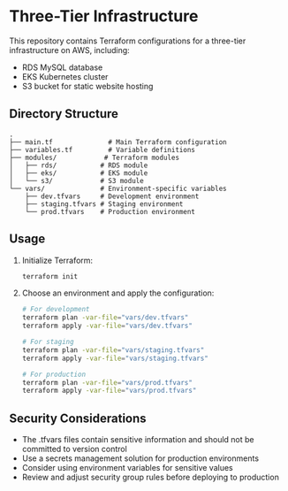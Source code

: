 # Three-Tier Infrastructure

This repository contains Terraform configurations for a three-tier infrastructure on AWS, including:
- RDS MySQL database
- EKS Kubernetes cluster
- S3 bucket for static website hosting

## Directory Structure

```
.
├── main.tf              # Main Terraform configuration
├── variables.tf         # Variable definitions
├── modules/            # Terraform modules
│   ├── rds/           # RDS module
│   ├── eks/           # EKS module
│   └── s3/            # S3 module
└── vars/              # Environment-specific variables
    ├── dev.tfvars     # Development environment
    ├── staging.tfvars # Staging environment
    └── prod.tfvars    # Production environment
```

## Usage

1. Initialize Terraform:
   ```bash
   terraform init
   ```

2. Choose an environment and apply the configuration:
   ```bash
   # For development
   terraform plan -var-file="vars/dev.tfvars"
   terraform apply -var-file="vars/dev.tfvars"

   # For staging
   terraform plan -var-file="vars/staging.tfvars"
   terraform apply -var-file="vars/staging.tfvars"

   # For production
   terraform plan -var-file="vars/prod.tfvars"
   terraform apply -var-file="vars/prod.tfvars"
   ```

## Security Considerations

- The .tfvars files contain sensitive information and should not be committed to version control
- Use a secrets management solution for production environments
- Consider using environment variables for sensitive values
- Review and adjust security group rules before deploying to production
